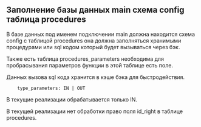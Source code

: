 ## Заполнение базы данных main схема config таблица procedures

В базе данных под именем подключении main должна находится схема config с таблицой procedures
она должна заполняться хранимыми процедурами или sql кодом который будет вызываться через бэк.

Также есть таблица procedures_parameters необходима для пробрасывания параметров функции 
в этой таблице есть поле.


Данных вызова sql кода хранится в кэше бэка для быстродействия.

```
    type_parameters: IN | OUT
```

В текущие реализации обрабатывается только IN.

В текущей реализации нет обработки право поля id_right в таблице procedures.